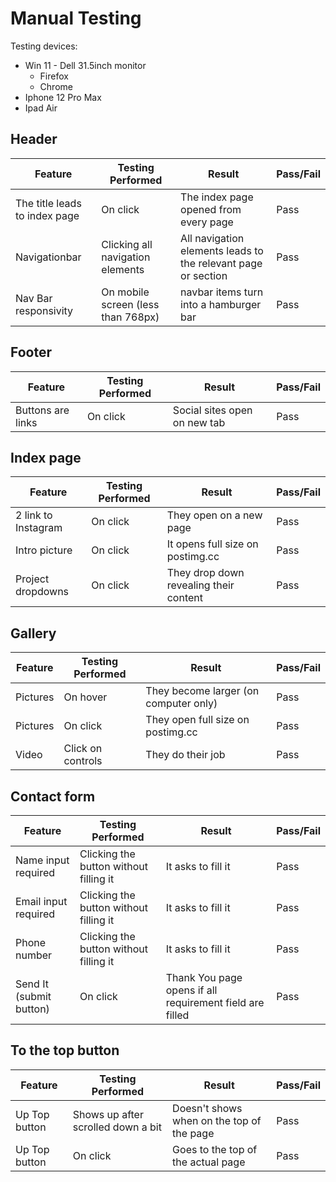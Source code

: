 # Manual Testing

Testing devices:
*  Win 11 - Dell 31.5inch monitor
    * Firefox
    * Chrome
*  Iphone 12 Pro Max
*  Ipad Air


## Header

| Feature | Testing Performed | Result | Pass/Fail |
| --- | --- | --- | --- |
| The title leads to index page | On click | The index page opened from every page | Pass |
| Navigationbar | Clicking all navigation elements | All navigation elements leads to the relevant page or section | Pass |
| Nav Bar responsivity | On mobile screen (less than 768px) | navbar items turn into a hamburger bar | Pass |

## Footer

| Feature | Testing Performed | Result | Pass/Fail |
| --- | --- | --- | --- |
| Buttons are links | On click | Social sites open on new tab | Pass |

## Index page

| Feature | Testing Performed | Result | Pass/Fail |
| --- | --- | --- | --- |
| 2 link to Instagram | On click | They open on a new page | Pass |
| Intro picture | On click | It opens full size on postimg.cc | Pass |
| Project dropdowns | On click | They drop down revealing their content | Pass |

## Gallery

| Feature | Testing Performed | Result | Pass/Fail |
| --- | --- | --- | --- |
| Pictures | On hover | They become larger (on computer only) | Pass |
| Pictures | On click | They open full size on postimg.cc | Pass |
| Video | Click on controls | They do their job | Pass |

## Contact form

| Feature | Testing Performed | Result | Pass/Fail |
| --- | --- | --- | --- |
| Name input required | Clicking the button without filling it | It asks to fill it | Pass |
| Email input required | Clicking the button without filling it | It asks to fill it | Pass |
| Phone number | Clicking the button without filling it | It asks to fill it | Pass |
| Send It (submit button) | On click | Thank You page opens if all requirement field are filled | Pass |

## To the top button

| Feature | Testing Performed | Result | Pass/Fail |
| --- | --- | --- | --- |
| Up Top button | Shows up after scrolled down a bit | Doesn't shows when on the top of the page | Pass |
| Up Top button | On click | Goes to the top of the actual page | Pass |